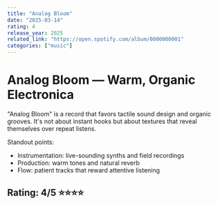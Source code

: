 ```yaml
---
title: "Analog Bloom"
date: "2025-03-14"
rating: 4
release_year: 2025
related_link: "https://open.spotify.com/album/0000000001"
categories: ["music"]
---
```


# Analog Bloom — Warm, Organic Electronica

"Analog Bloom" is a record that favors tactile sound design and organic grooves. It's not about instant hooks but about textures that reveal themselves over repeat listens.

Standout points:
- Instrumentation: live-sounding synths and field recordings
- Production: warm tones and natural reverb
- Flow: patient tracks that reward attentive listening

## Rating: 4/5 ⭐⭐⭐⭐